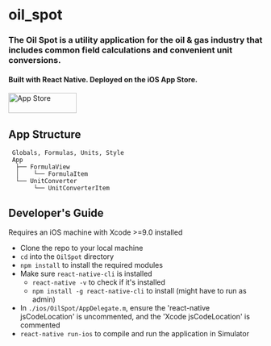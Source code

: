 # oil_spot

### The Oil Spot is a utility application for the oil & gas industry that includes common field calculations and convenient unit conversions. 

#### Built with React Native. Deployed on the iOS App Store. 

<div> 
<a href="https://itunes.apple.com/us/app/the-oil-spot/id1358428753?mt=8">
<img style="display:inline-block;overflow:hidden;width:135px;height:40px;background-size:contain;" src="https://linkmaker.itunes.apple.com/assets/shared/badges/en-us/appstore-lrg.svg" alt="App Store">
</a>
</div>

## App Structure

```
 Globals, Formulas, Units, Style
 App 
  ├── FormulaView
  │    └── FormulaItem 
  └── UnitConverter
       └── UnitConverterItem 
```

## Developer's Guide

Requires an iOS machine with Xcode >=9.0 installed

- Clone the repo to your local machine 
- `cd` into the `OilSpot` directory 
- `npm install` to install the required modules 
- Make sure `react-native-cli` is installed 
  - `react-native -v` to check if it's installed 
  - `npm install -g react-native-cli` to install (might have to run as admin)
- In `./ios/OilSpot/AppDelegate.m`, ensure the 'react-native jsCodeLocation' is uncommented, and the 'Xcode jsCodeLocation' is commented
- `react-native run-ios` to compile and run the application in Simulator

